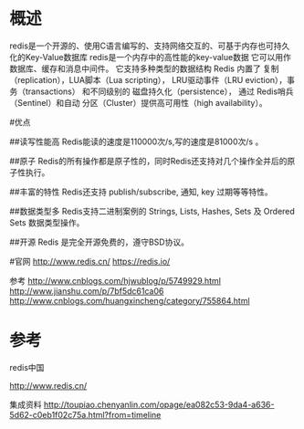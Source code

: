 
# 概述
redis是一个开源的、使用C语言编写的、支持网络交互的、可基于内存也可持久化的Key-Value数据库
	redis是一个内存中的高性能的key-value数据
	它可以用作数据库、缓存和消息中间件。 
	它支持多种类型的数据结构
	Redis 内置了 复制（replication），LUA脚本（Lua scripting）， LRU驱动事件（LRU eviction），事务（transactions） 和不同级别的 磁盘持久化（persistence）， 
	通过 Redis哨兵（Sentinel）和自动 分区（Cluster）提供高可用性（high availability）。



#优点


##读写性能高 
	Redis能读的速度是110000次/s,写的速度是81000次/s 。


##原子 
	Redis的所有操作都是原子性的，同时Redis还支持对几个操作全并后的原子性执行。

##丰富的特性
	Redis还支持 publish/subscribe, 通知, key 过期等等特性。

##数据类型多
	 Redis支持二进制案例的 Strings, Lists, Hashes, Sets 及 Ordered Sets 数据类型操作。
	 
##开源
	Redis 是完全开源免费的，遵守BSD协议。

#官网
	http://www.redis.cn/
	https://redis.io/

参考
http://www.cnblogs.com/hjwublog/p/5749929.html
http://www.jianshu.com/p/7bf5dc61ca06
http://www.cnblogs.com/huangxincheng/category/755864.html

# 参考

redis中国

http://www.redis.cn/

集成资料
http://toupiao.chenyanlin.com/opage/ea082c53-9da4-a636-5d62-c0eb1f02c75a.html?from=timeline
